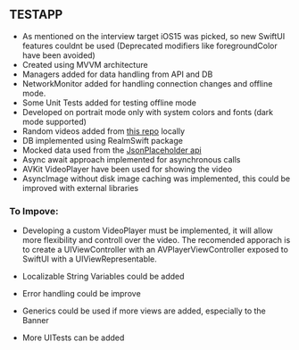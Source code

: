 ## TESTAPP

- As mentioned on the interview target iOS15 was picked, so new SwiftUI features couldnt be used (Deprecated modifiers like foregroundColor have been avoided)
- Created using MVVM architecture
- Managers added for data handling from API and DB
- NetworkMonitor added for handling connection changes and offline mode.
- Some Unit Tests added for testing offline mode
- Developed on portrait mode only with system colors and fonts (dark mode supported)
- Random videos added from [this repo][l1] locally
- DB implemented using RealmSwift package
- Mocked data used from the [JsonPlaceholder api][l2]
- Async await approach implemented for asynchronous calls
- AVKit VideoPlayer have been used for showing the video
- AsyncImage without disk image caching was implemented, this could be improved with external libraries

### To Impove:

- Developing a custom VideoPlayer must be implemented, it will allow more flexibility and controll over the video. The recomended apporach is to create a UIViewController with an AVPlayerViewController exposed to SwiftUI with a UIViewRepresentable.
- Localizable String Variables could be added
- Error handling could be improve
- Generics could be used if more views are added, especially to the Banner
- More UITests can be added

  [l1]: https://gist.github.com/poudyalanil/ca84582cbeb4fc123a13290a586da925
  [l2]: https://jsonplaceholder.typicode.com
